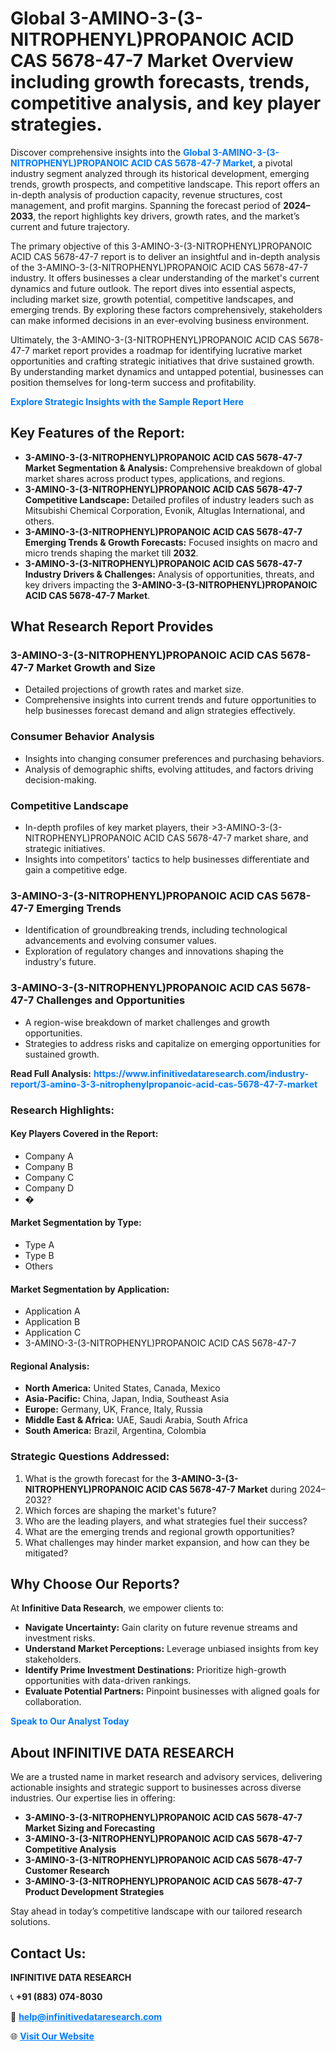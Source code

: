 <h1>Global 3-AMINO-3-(3-NITROPHENYL)PROPANOIC ACID CAS 5678-47-7 Market Overview including growth forecasts, trends, competitive analysis, and key player strategies.</h1>
<p>
Discover comprehensive insights into the 
<a href="https://www.infinitivedataresearch.com/industry-report/3-amino-3-3-nitrophenylpropanoic-acid-cas-5678-47-7-market" rel="dofollow" style="color: #007BFF; text-decoration: none;"><strong>Global 3-AMINO-3-(3-NITROPHENYL)PROPANOIC ACID CAS 5678-47-7 Market</strong></a>, a pivotal industry segment analyzed through its historical development, emerging trends, growth prospects, and competitive landscape. This report offers an in-depth analysis of production capacity, revenue structures, cost management, and profit margins. Spanning the forecast period of <strong>2024–2033</strong>, the report highlights key drivers, growth rates, and the market’s current and future trajectory.
</p>
<p>
The primary objective of this 3-AMINO-3-(3-NITROPHENYL)PROPANOIC ACID CAS 5678-47-7 report is to deliver an insightful and in-depth analysis of the 3-AMINO-3-(3-NITROPHENYL)PROPANOIC ACID CAS 5678-47-7 industry. It offers businesses a clear understanding of the market's current dynamics and future outlook. The report dives into essential aspects, including market size, growth potential, competitive landscapes, and emerging trends. By exploring these factors comprehensively, stakeholders can make informed decisions in an ever-evolving business environment.
</p>
<p>
Ultimately, the 3-AMINO-3-(3-NITROPHENYL)PROPANOIC ACID CAS 5678-47-7 market report provides a roadmap for identifying lucrative market opportunities and crafting strategic initiatives that drive sustained growth. By understanding market dynamics and untapped potential, businesses can position themselves for long-term success and profitability.
</p>
<p>
<a href="https://www.infinitivedataresearch.com/request-sample/reportId=103472" style="color: #007BFF; text-decoration: none;"><strong>Explore Strategic Insights with the Sample Report Here</strong></a>
</p>

<h2>Key Features of the Report:</h2>
<ul>
<li><strong>3-AMINO-3-(3-NITROPHENYL)PROPANOIC ACID CAS 5678-47-7 Market Segmentation & Analysis:</strong> Comprehensive breakdown of global market shares across product types, applications, and regions.</li>
<li><strong>3-AMINO-3-(3-NITROPHENYL)PROPANOIC ACID CAS 5678-47-7 Competitive Landscape:</strong> Detailed profiles of industry leaders such as Mitsubishi Chemical Corporation, Evonik, Altuglas International, and others.</li>
<li><strong>3-AMINO-3-(3-NITROPHENYL)PROPANOIC ACID CAS 5678-47-7 Emerging Trends & Growth Forecasts:</strong> Focused insights on macro and micro trends shaping the market till <strong>2032</strong>.</li>
<li><strong>3-AMINO-3-(3-NITROPHENYL)PROPANOIC ACID CAS 5678-47-7 Industry Drivers & Challenges:</strong> Analysis of opportunities, threats, and key drivers impacting the <strong>3-AMINO-3-(3-NITROPHENYL)PROPANOIC ACID CAS 5678-47-7 Market</strong>.</li>
</ul>

<h2>What Research Report Provides</h2>
<h3>3-AMINO-3-(3-NITROPHENYL)PROPANOIC ACID CAS 5678-47-7 Market Growth and Size</h3>
<ul>
<li>Detailed projections of growth rates and market size.</li>
<li>Comprehensive insights into current trends and future opportunities to help businesses forecast demand and align strategies effectively.</li>
</ul>

<h3>Consumer Behavior Analysis</h3>
<ul>
<li>Insights into changing consumer preferences and purchasing behaviors.</li>
<li>Analysis of demographic shifts, evolving attitudes, and factors driving decision-making.</li>
</ul>

<h3>Competitive Landscape</h3>
<ul>
<li>In-depth profiles of key market players, their >3-AMINO-3-(3-NITROPHENYL)PROPANOIC ACID CAS 5678-47-7 market share, and strategic initiatives.</li>
<li>Insights into competitors' tactics to help businesses differentiate and gain a competitive edge.</li>
</ul>

<h3>3-AMINO-3-(3-NITROPHENYL)PROPANOIC ACID CAS 5678-47-7 Emerging Trends</h3>
<ul>
<li>Identification of groundbreaking trends, including technological advancements and evolving consumer values.</li>
<li>Exploration of regulatory changes and innovations shaping the industry's future.</li>
</ul>

<h3>3-AMINO-3-(3-NITROPHENYL)PROPANOIC ACID CAS 5678-47-7 Challenges and Opportunities</h3>
<ul>
<li>A region-wise breakdown of market challenges and growth opportunities.</li>
<li>Strategies to address risks and capitalize on emerging opportunities for sustained growth.</li>
</ul>
<p><strong>Read Full Analysis:</strong> <a href="https://www.infinitivedataresearch.com/industry-report/3-amino-3-3-nitrophenylpropanoic-acid-cas-5678-47-7-market" rel="dofollow" style="color: #007BFF; text-decoration: none;"><strong>https://www.infinitivedataresearch.com/industry-report/3-amino-3-3-nitrophenylpropanoic-acid-cas-5678-47-7-market</strong></a></p>
<h3>Research Highlights:</h3>
<h4>Key Players Covered in the Report:</h4>
<ul><li>Company A</li><li>Company B</li><li>Company C</li><li>Company D</li><li>�</li></ul>
<h4>Market Segmentation by Type:</h4>
<ul><li>Type A</li><li>Type B</li><li>Others</li></ul>
<h4>Market Segmentation by Application:</h4>
<ul><li>Application A</li><li>Application B</li><li>Application C</li><li>3-AMINO-3-(3-NITROPHENYL)PROPANOIC ACID CAS 5678-47-7</li></ul>

<h4>Regional Analysis:</h4>
<ul>
<li><strong>North America:</strong> United States, Canada, Mexico</li>
<li><strong>Asia-Pacific:</strong> China, Japan, India, Southeast Asia</li>
<li><strong>Europe:</strong> Germany, UK, France, Italy, Russia</li>
<li><strong>Middle East & Africa:</strong> UAE, Saudi Arabia, South Africa</li>
<li><strong>South America:</strong> Brazil, Argentina, Colombia</li>
</ul>

<h3>Strategic Questions Addressed:</h3>
<ol>
<li>What is the growth forecast for the <strong>3-AMINO-3-(3-NITROPHENYL)PROPANOIC ACID CAS 5678-47-7 Market</strong> during 2024–2032?</li>
<li>Which forces are shaping the market's future?</li>
<li>Who are the leading players, and what strategies fuel their success?</li>
<li>What are the emerging trends and regional growth opportunities?</li>
<li>What challenges may hinder market expansion, and how can they be mitigated?</li>
</ol>

<h2>Why Choose Our Reports?</h2>
<p>At <strong>Infinitive Data Research</strong>, we empower clients to:</p>
<ul>
<li><strong>Navigate Uncertainty:</strong> Gain clarity on future revenue streams and investment risks.</li>
<li><strong>Understand Market Perceptions:</strong> Leverage unbiased insights from key stakeholders.</li>
<li><strong>Identify Prime Investment Destinations:</strong> Prioritize high-growth opportunities with data-driven rankings.</li>
<li><strong>Evaluate Potential Partners:</strong> Pinpoint businesses with aligned goals for collaboration.</li>
</ul>
<p><a href="https://www.infinitivedataresearch.com/industry-report/3-amino-3-3-nitrophenylpropanoic-acid-cas-5678-47-7-market" rel="dofollow" style="color: #007BFF; text-decoration: none;"><strong>Speak to Our Analyst Today</strong></a></p>

<h2>About INFINITIVE DATA RESEARCH</h2>
<p>We are a trusted name in market research and advisory services, delivering actionable insights and strategic support to businesses across diverse industries. Our expertise lies in offering:</p>
<ul>
<li><strong>3-AMINO-3-(3-NITROPHENYL)PROPANOIC ACID CAS 5678-47-7 Market Sizing and Forecasting</strong></li>
<li><strong>3-AMINO-3-(3-NITROPHENYL)PROPANOIC ACID CAS 5678-47-7 Competitive Analysis</strong></li>
<li><strong>3-AMINO-3-(3-NITROPHENYL)PROPANOIC ACID CAS 5678-47-7 Customer Research</strong></li>
<li><strong>3-AMINO-3-(3-NITROPHENYL)PROPANOIC ACID CAS 5678-47-7 Product Development Strategies</strong></li>
</ul>
<p>Stay ahead in today’s competitive landscape with our tailored research solutions.</p>

<h2>Contact Us:</h2>
<p><strong>INFINITIVE DATA RESEARCH</strong></p>
<p>📞 <strong>+91 (883) 074-8030</strong></p>
<p>📧 <strong><a href="mailto:help@infinitivedataresearch.com" style="color: #007BFF;">help@infinitivedataresearch.com</a></strong></p>
<p>🌐 <strong><a href="https://www.infinitivedataresearch.com" rel="dofollow" style="color: #007BFF;">Visit Our Website</a></strong></p>